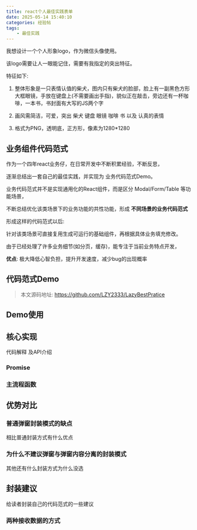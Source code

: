 ```yaml
---
title: react个人最佳实践表单
date: 2025-05-14 15:40:10
categories: 经验帖
tags: 
    - 最佳实践
---
```


我想设计一个个人形象logo，作为微信头像使用。

该logo需要让人一眼能记住，需要有我指定的突出特征。

特征如下:

1. 整体形象是一只表情认值的柴犬，图内只有柴犬的脸部，脸上有一副黑色方形大框眼镜，手放在键盘上(不需要画出手指)，貌似正在敲击，旁边还有一杯咖啡，一本书，书封面有大写的JS两个字

2. 画风需简洁，可爱，突出 柴犬 键盘 眼镜 咖啡 书 以及 认真的表情

3. 格式为PNG，透明底，正方形，像素为1280*1280

## 业务组件代码范式

作为一个四年react业务仔，在日常开发中不断积累经验，不断反思，

逐渐总结出一套自己的最佳实践，并实现为 业务代码范式Demo。

业务代码范式并不是实现通用化的React组件，而是区分 Modal/Form/Table 等功能场景，

不断总结优化该类场景下的业务功能的共性功能，形成 **不同场景的业务代码范式**

形成这样的代码范式以后:

针对该类场景可直接复用生成可运行的基础组件，再根据具体业务填充修改。

由于已经处理了许多业务细节(如分页，缓存)，能专注于当前业务特点开发，

**优点**: 极大降低心智负担，提升开发速度，减少bug的出现概率


## 代码范式Demo
> 本文源码地址: https://github.com/LZY2333/LazyBestPratice


## Demo使用


## 核心实现
代码解释 及API介绍
### Promise
### 主流程函数


## 优势对比
### 普通弹窗封装模式的缺点
相比普通封装方式有什么优点
### 为什么不建议弹窗与弹窗内容分离的封装模式
其他还有什么封装方式为什么没选


## 封装建议
给读者封装自己的代码范式的一些建议
### 两种接收数据的方式
